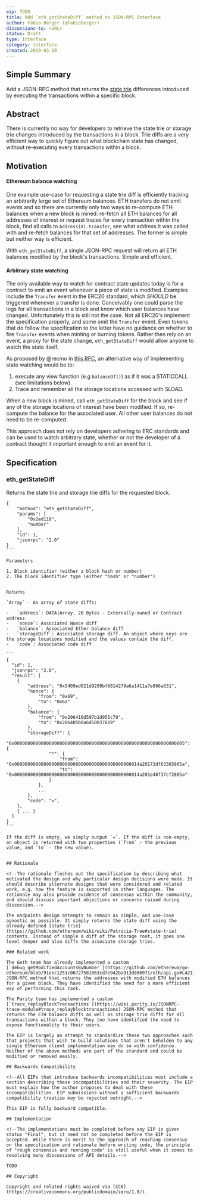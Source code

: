 ```yaml
---
eip: TODO
title: Add `eth_getStateDiff` method to JSON-RPC Interface
author: Fabio Berger (@fabioberger)
discussions-to: <URL>
status: Draft
type: Interface
category: Interface
created: 2019-03-20
---
```


<!--You can leave these HTML comments in your merged EIP and delete the visible duplicate text guides, they will not appear and may be helpful to refer to if you edit it again. This is the suggested template for new EIPs. Note that an EIP number will be assigned by an editor. When opening a pull request to submit your EIP, please use an abbreviated title in the filename, `eip-draft_title_abbrev.md`. The title should be 44 characters or less.-->

## Simple Summary

<!--"If you can't explain it simply, you don't understand it well enough." Provide a simplified and layman-accessible explanation of the EIP.-->

Add a JSON-RPC method that returns the [state trie](https://github.com/ethereum/wiki/wiki/Patricia-Tree#state-trie) differences introduced by executing the transactions within a specific block.

## Abstract

<!--A short (~200 word) description of the technical issue being addressed.-->

There is currently no way for developers to retrieve the state trie or storage trie changes introduced by the transactions in a block. Trie diffs are a very efficient way to quickly figure out what blockchain state has changed, without re-executing every transactions within a block.

## Motivation

<!--The motivation is critical for EIPs that want to change the Ethereum protocol. It should clearly explain why the existing protocol specification is inadequate to address the problem that the EIP solves. EIP submissions without sufficient motivation may be rejected outright.-->

#### Ethereum balance watching

One example use-case for requesting a state trie diff is efficiently tracking an arbitrarily large set of Ethereum balances. ETH transfers do not emit events and so there are currently only two ways to re-compute ETH balances when a new block is mined: re-fetch all ETH balances for all addresses of interest or request traces for every transaction within the block, find all calls to `Address(X).transfer`, see what address it was called with and re-fetch balances for that set of addresses. The former is simple but neither way is efficient.

With `eth_getStateDiff`, a single JSON-RPC request will return all ETH balances modified by the block's transactions. Simple and efficient.

#### Arbitrary state watching

The only available way to watch for contract state updates today is for a contract to emit an event whenever a piece of state is modified. Examples include the `Transfer` event in the ERC20 standard, which _SHOULD_ be triggered whenever a transfer is done. Conceivably one could parse the logs for all transactions in a block and know which user balances have changed. Unfortunately this is still not the case. Not all ERC20's implement the specification properly, and some omit the `Transfer` event. Even tokens that do follow the specification to the letter have no guidance on whether to fire `Transfer` events when minting or burning tokens. Rather then rely on an event, a proxy for the state change, `eth_getStateDiff` would allow anyone to watch the state itself.

As proposed by @recmo in [this RFC](https://github.com/ethereum/EIPs/issues/781), an alternative way of implementing state watching would be to:

1. execute any view function (e.g `balanceOf()`) as if it was a STATICCALL (see limitations below).
2. Trace and remember all the storage locations accessed with SLOAD.

When a new block is mined, call `eth_getStateDiff` for the block and see if any of the storage locations of interest have been modified. If so, re-compute the balance for the associated user. All other user balances do not need to be re-computed.

This approach does not rely on developers adhering to ERC standards and can be used to watch arbitrary state, whether or not the developer of a contract thought it important enough to emit an event for it.

## Specification

<!--The technical specification should describe the syntax and semantics of any new feature. The specification should be detailed enough to allow competing, interoperable implementations for any of the current Ethereum platforms (go-ethereum, parity, cpp-ethereum, ethereumj, ethereumjs, and [others](https://github.com/ethereum/wiki/wiki/Clients)).-->

### eth_getStateDiff

Returns the state trie and storage trie diffs for the requested block.

````
{
    "method": "eth_getStateDiff",
    "params": [
        "0x2ed119",
        "number"
    ],
    "id": 1,
    "jsonrpc": "2.0"
}
```

Parameters

1. Block identifier (either a block hash or number)
2. The block identifier type (either "hash" or "number")


Returns

`Array` - An array of state diffs:

-   `address`: DATA|Array, 20 Bytes - Externally-owned or Contract address
-   `nonce`: Associated Nonce diff
-   `balance`: Associated Ether balance diff
-   `storageDiff`: Associated storage diff. An object where keys are the storage locations modified and the values contain the diff.
-   `code`: Associated code diff

```
{
  "id": 1,
  "jsonrpc": "2.0",
  "result": [
    {
        "address": "0x5409ed021d9299bf6814279a6a1411a7e866a631",
        "nonce": {
            "from": "0x69",
            "to": "0x6a"
        },
        "balance": {
            "from": "0x206410d597b1d955c79",
            "to": "0x206405b0a6d50037619"
        },
        "storageDiff": {
            "0x0000000000000000000000000000000000000000000000000000000000000005": {
                "*": {
                    "from": "0x00000000000000000000000000000000000000000000014a20172df63365805a",
                    "to": "0x00000000000000000000000000000000000000000000014a201e48f37cf2805a"
                }
            },
            ...
        },
        "code": "=",
    },
    { ... }
  ]
}
```

If the diff is empty, we simply output `=`. If the diff is non-empty, an object is returned with two properties (`from` - the previous value, and `to` - the new value).


## Rationale

<!--The rationale fleshes out the specification by describing what motivated the design and why particular design decisions were made. It should describe alternate designs that were considered and related work, e.g. how the feature is supported in other languages. The rationale may also provide evidence of consensus within the community, and should discuss important objections or concerns raised during discussion.-->

The endpoints design attempts to remain as simple, and use-case agnostic as possible. It simply returns the state diff using the already defined [state trie](https://github.com/ethereum/wiki/wiki/Patricia-Tree#state-trie) contents. Instead of simple a diff of the storage root, it goes one level deeper and also diffs the associate storage tries.

### Related work

The Geth team has already implemented a custom [`debug_getModifiedAccountsByNumber`](https://github.com/ethereum/go-ethereum/blob/91eec1251c06727581063cd7e942ba913d806971/eth/api.go#L421) JSON-RPC method that returns the addresses with modified ETH balances for a given block. They have identified the need for a more efficient way of performing this task.

The Parity team has implemented a custom [`trace_replayBlockTransactions`](https://wiki.parity.io/JSONRPC-trace-module#trace_replayblocktransactions) JSON-RPC method that returns the ETH balance diffs as well as storage trie diffs for all transactions within a block. They too have identified the need to expose functionality to their users.

The EIP is largely an attempt to standardize these two approaches such that projects that wish to build solutions that aren't beholden to any single Ethereum client implementation may do so with confidence. Neither of the above methods are part of the standard and could be modified or removed easily.

## Backwards Compatibility

<!--All EIPs that introduce backwards incompatibilities must include a section describing these incompatibilities and their severity. The EIP must explain how the author proposes to deal with these incompatibilities. EIP submissions without a sufficient backwards compatibility treatise may be rejected outright.-->

This EIP is fully backward compatible.

## Implementation

<!--The implementations must be completed before any EIP is given status "Final", but it need not be completed before the EIP is accepted. While there is merit to the approach of reaching consensus on the specification and rationale before writing code, the principle of "rough consensus and running code" is still useful when it comes to resolving many discussions of API details.-->

TODO

## Copyright

Copyright and related rights waived via [CC0](https://creativecommons.org/publicdomain/zero/1.0/).
````
